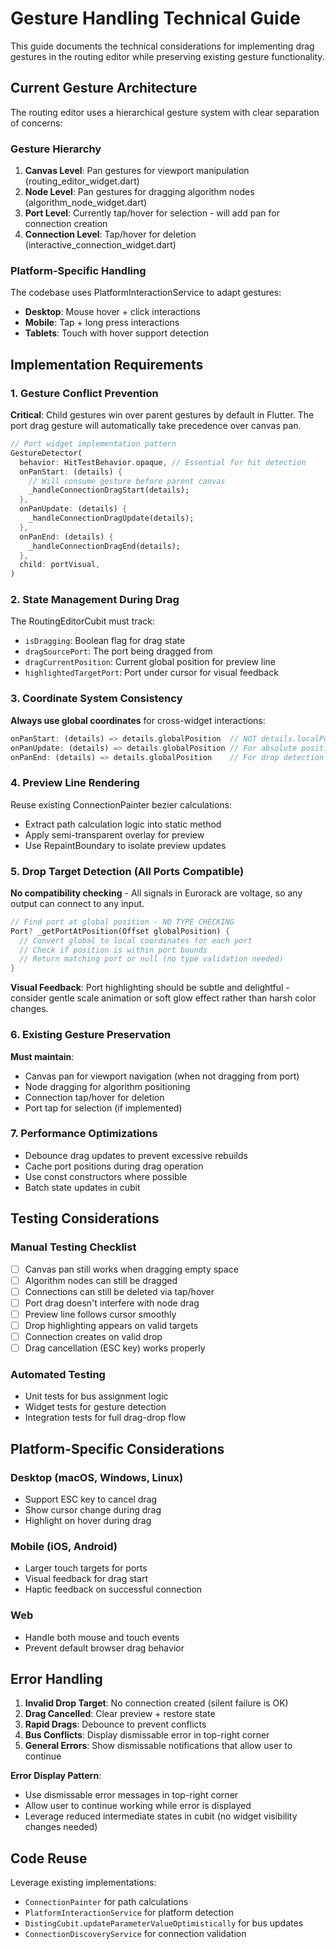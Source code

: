# Gesture Handling Technical Guide

This guide documents the technical considerations for implementing drag gestures in the routing editor while preserving existing gesture functionality.

## Current Gesture Architecture

The routing editor uses a hierarchical gesture system with clear separation of concerns:

### Gesture Hierarchy
1. **Canvas Level**: Pan gestures for viewport manipulation (routing_editor_widget.dart)
2. **Node Level**: Pan gestures for dragging algorithm nodes (algorithm_node_widget.dart)
3. **Port Level**: Currently tap/hover for selection - will add pan for connection creation
4. **Connection Level**: Tap/hover for deletion (interactive_connection_widget.dart)

### Platform-Specific Handling
The codebase uses PlatformInteractionService to adapt gestures:
- **Desktop**: Mouse hover + click interactions
- **Mobile**: Tap + long press interactions
- **Tablets**: Touch with hover support detection

## Implementation Requirements

### 1. Gesture Conflict Prevention

**Critical**: Child gestures win over parent gestures by default in Flutter. The port drag gesture will automatically take precedence over canvas pan.

```dart
// Port widget implementation pattern
GestureDetector(
  behavior: HitTestBehavior.opaque, // Essential for hit detection
  onPanStart: (details) {
    // Will consume gesture before parent canvas
    _handleConnectionDragStart(details);
  },
  onPanUpdate: (details) {
    _handleConnectionDragUpdate(details);
  },
  onPanEnd: (details) {
    _handleConnectionDragEnd(details);
  },
  child: portVisual,
)
```

### 2. State Management During Drag

The RoutingEditorCubit must track:
- `isDragging`: Boolean flag for drag state
- `dragSourcePort`: The port being dragged from
- `dragCurrentPosition`: Current global position for preview line
- `highlightedTargetPort`: Port under cursor for visual feedback

### 3. Coordinate System Consistency

**Always use global coordinates** for cross-widget interactions:
```dart
onPanStart: (details) => details.globalPosition  // NOT details.localPosition
onPanUpdate: (details) => details.globalPosition // For absolute positioning
onPanEnd: (details) => details.globalPosition    // For drop detection
```

### 4. Preview Line Rendering

Reuse existing ConnectionPainter bezier calculations:
- Extract path calculation logic into static method
- Apply semi-transparent overlay for preview
- Use RepaintBoundary to isolate preview updates

### 5. Drop Target Detection (All Ports Compatible)

**No compatibility checking** - All signals in Eurorack are voltage, so any output can connect to any input.

```dart
// Find port at global position - NO TYPE CHECKING
Port? _getPortAtPosition(Offset globalPosition) {
  // Convert global to local coordinates for each port
  // Check if position is within port bounds
  // Return matching port or null (no type validation needed)
}
```

**Visual Feedback**: Port highlighting should be subtle and delightful - consider gentle scale animation or soft glow effect rather than harsh color changes.

### 6. Existing Gesture Preservation

**Must maintain**:
- Canvas pan for viewport navigation (when not dragging from port)
- Node dragging for algorithm positioning
- Connection tap/hover for deletion
- Port tap for selection (if implemented)

### 7. Performance Optimizations

- Debounce drag updates to prevent excessive rebuilds
- Cache port positions during drag operation
- Use const constructors where possible
- Batch state updates in cubit

## Testing Considerations

### Manual Testing Checklist
- [ ] Canvas pan still works when dragging empty space
- [ ] Algorithm nodes can still be dragged
- [ ] Connections can still be deleted via tap/hover
- [ ] Port drag doesn't interfere with node drag
- [ ] Preview line follows cursor smoothly
- [ ] Drop highlighting appears on valid targets
- [ ] Connection creates on valid drop
- [ ] Drag cancellation (ESC key) works properly

### Automated Testing
- Unit tests for bus assignment logic
- Widget tests for gesture detection
- Integration tests for full drag-drop flow

## Platform-Specific Considerations

### Desktop (macOS, Windows, Linux)
- Support ESC key to cancel drag
- Show cursor change during drag
- Highlight on hover during drag

### Mobile (iOS, Android)
- Larger touch targets for ports
- Visual feedback for drag start
- Haptic feedback on successful connection

### Web
- Handle both mouse and touch events
- Prevent default browser drag behavior

## Error Handling

1. **Invalid Drop Target**: No connection created (silent failure is OK)
2. **Drag Cancelled**: Clear preview + restore state
3. **Rapid Drags**: Debounce to prevent conflicts
4. **Bus Conflicts**: Display dismissable error in top-right corner
5. **General Errors**: Show dismissable notifications that allow user to continue

**Error Display Pattern**:
- Use dismissable error messages in top-right corner
- Allow user to continue working while error is displayed
- Leverage reduced intermediate states in cubit (no widget visibility changes needed)

## Code Reuse

Leverage existing implementations:
- `ConnectionPainter` for path calculations
- `PlatformInteractionService` for platform detection
- `DistingCubit.updateParameterValueOptimistically` for bus updates
- `ConnectionDiscoveryService` for connection validation